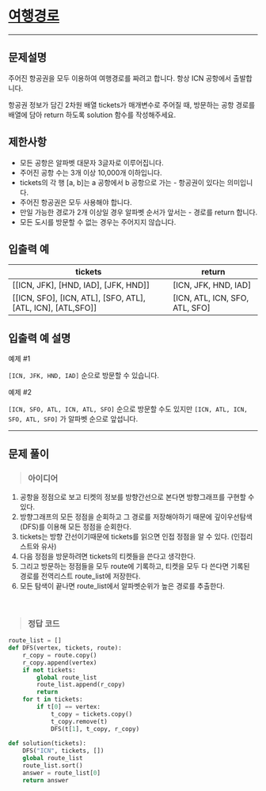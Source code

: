 
<h1><strong ><a href="https://programmers.co.kr/learn/courses/30/lessons/43164">여행경로</a></strong></h1>
<hr>

## 문제설명
주어진 항공권을 모두 이용하여 여행경로를 짜려고 합니다. 항상 ICN 공항에서 출발합니다.

항공권 정보가 담긴 2차원 배열 tickets가 매개변수로 주어질 때, 방문하는 공항 경로를 배열에 담아 return 하도록 solution 함수를 작성해주세요.

## 제한사항
- 모든 공항은 알파벳 대문자 3글자로 이루어집니다.
- 주어진 공항 수는 3개 이상 10,000개 이하입니다.
- tickets의 각 행 [a, b]는 a 공항에서 b 공항으로 가는 - 항공권이 있다는 의미입니다.
- 주어진 항공권은 모두 사용해야 합니다.
- 만일 가능한 경로가 2개 이상일 경우 알파벳 순서가 앞서는 - 경로를 return 합니다.
- 모든 도시를 방문할 수 없는 경우는 주어지지 않습니다.

## 입출력 예

|tickets|	return|
|---|---|
|[[ICN, JFK], [HND, IAD], [JFK, HND]]|	[ICN, JFK, HND, IAD]|
|[[ICN, SFO], [ICN, ATL], [SFO, ATL], [ATL, ICN], [ATL,SFO]] | 	[ICN, ATL, ICN, SFO, ATL, SFO]|

## 입출력 예 설명
예제 #1

`[ICN, JFK, HND, IAD]` 순으로 방문할 수 있습니다.

예제 #2

`[ICN, SFO, ATL, ICN, ATL, SFO]` 순으로 방문할 수도 있지만 `[ICN, ATL, ICN, SFO, ATL, SFO]` 가 알파벳 순으로 앞섭니다.

<hr>

## 문제 풀이

> ### 아이디어
1. 공항을 정점으로 보고 티켓의 정보를 방향간선으로 본다면 방향그래프를 구현할 수 있다.
2. 방향그래프의 모든 정점을 순회하고 그 경로를 저장해야하기 때문에 깊이우선탐색(DFS)를 이용해 모든 정점을 순회한다.
3. tickets는 방향 간선이기때문에 tickets를 읽으면 인접 정점을 알 수 있다. (인접리스트와 유사)
4. 다음 정점을 방문하려면 tickets의 티켓들을 쓴다고 생각한다.
5. 그리고 방문하는 정점들을 모두 route에 기록하고, 티켓을 모두 다 쓴다면 기록된 경로를 전역리스트 route_list에 저장한다.
6. 모든 탐색이 끝나면 route_list에서 알파벳순위가 높은 경로를 추출한다.

<br>

> ### 정답 코드
```python
route_list = []
def DFS(vertex, tickets, route):
    r_copy = route.copy()
    r_copy.append(vertex)
    if not tickets:
        global route_list
        route_list.append(r_copy)
        return
    for t in tickets:
        if t[0] == vertex:
            t_copy = tickets.copy()
            t_copy.remove(t)
            DFS(t[1], t_copy, r_copy)
            
def solution(tickets):
    DFS("ICN", tickets, [])
    global route_list
    route_list.sort()
    answer = route_list[0]
    return answer
```
